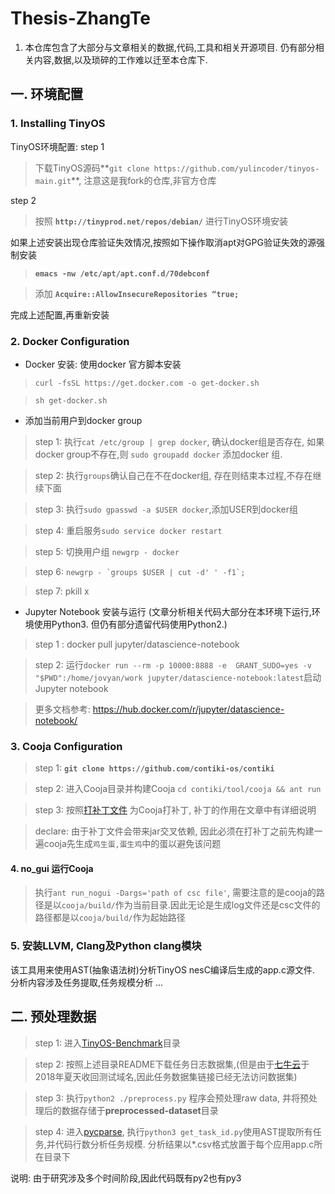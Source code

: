 # Thesis-ZhangTe
1. 本仓库包含了大部分与文章相关的数据,代码,工具和相关开源项目.
仍有部分相关内容,数据,以及琐碎的工作难以迁至本仓库下.



## 一. 环境配置
### 1. Installing TinyOS
TinyOS环境配置:
step 1
> 下载TinyOS源码**```git clone https://github.com/yulincoder/tinyos-main.git```**, 注意这是我fork的仓库,非官方仓库

step 2
> 按照 **```http://tinyprod.net/repos/debian/```** 进行TinyOS环境安装

如果上述安装出现仓库验证失效情况,按照如下操作取消apt对GPG验证失效的源强制安装
> **``` emacs -nw /etc/apt/apt.conf.d/70debconf ```**

> 添加 **```Acquire::AllowInsecureRepositories “true;```**

完成上述配置,再重新安装

### 2. Docker Configuration 
* Docker 安装:  使用docker 官方脚本安装
> `curl -fsSL https://get.docker.com -o get-docker.sh`

> `sh get-docker.sh`

* 添加当前用户到docker group
> step 1: 执行`cat /etc/group | grep docker`, 确认docker组是否存在, 如果docker group不存在,则 `sudo groupadd docker` 添加docker 组.

> step 2: 执行`groups`确认自己在不在docker组, 存在则结束本过程,不存在继续下面

> step 3: 执行`sudo gpasswd -a $USER docker`,添加USER到docker组

> step 4: 重启服务`sudo service docker restart`

> step 5: 切换用户组 `newgrp - docker`

> step 6: ``` newgrp - `groups $USER | cut -d' ' -f1`; ```

> step 7: pkill x

* Jupyter Notebook 安装与运行 (文章分析相关代码大部分在本环境下运行,环境使用Python3. 但仍有部分遗留代码使用Python2.)
> step 1 : docker pull jupyter/datascience-notebook

> step 2: 运行`docker run --rm -p 10000:8888 -e  GRANT_SUDO=yes -v "$PWD":/home/jovyan/work jupyter/datascience-notebook:latest`启动Jupyter notebook

> 更多文档参考: https://hub.docker.com/r/jupyter/datascience-notebook/

### 3. Cooja Configuration
> step 1: **```git clone https://github.com/contiki-os/contiki ```**

> step 2: 进入Cooja目录并构建Cooja `cd contiki/tool/cooja && ant run`

> step 3: 按照[打补丁文件](https://github.com/NEEMSYS/Thesis-ZhangTe/blob/master/Patch-Cooja-TinyOS/README.md) 为Cooja打补丁, 补丁的作用在文章中有详细说明

> declare: 由于补丁文件会带来jar交叉依赖, 因此必须在打补丁之前先构建一遍cooja先生成`鸡生蛋,蛋生鸡`中的蛋以避免该问题

#### 4. no_gui 运行Cooja
> 执行`ant run_nogui -Dargs='path of csc file'`, 需要注意的是cooja的路径是以`cooja/build/`作为当前目录.因此无论是生成log文件还是csc文件的路径都是以`cooja/build/`作为起始路径

### 5. 安装LLVM, Clang及Python clang模块
 该工具用来使用AST(抽象语法树)分析TinyOS nesC编译后生成的app.c源文件. 分析内容涉及任务提取,任务规模分析
 ...

## 二. 预处理数据
> step 1: 进入[TinyOS-Benchmark](https://github.com/NEEMSYS/Thesis-ZhangTe/tree/master/TinyOS-Benchmark)目录

> step 2: 按照上述目录README下载任务日志数据集,(但是由于[七牛云](https://www.qiniu.com/)于2018年夏天收回测试域名,因此任务数据集链接已经无法访问数据集)

> step 3: 执行`python2 ./preprocess.py` 程序会预处理raw data, 并将预处理后的数据存储于**preprocessed-dataset**目录

> step 4: 进入[pycparse](https://github.com/NEEMSYS/Thesis-ZhangTe/tree/master/chapter3/pycparser/examples/test), 执行`python3 get_task_id.py`使用AST提取所有任务,并代码行数分析任务规模. 分析结果以*.csv格式放置于每个应用app.c所在目录下

说明: 由于研究涉及多个时间阶段,因此代码既有py2也有py3